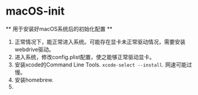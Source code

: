 # macOS-init

** 用于安装好macOS系统后的初始化配置 **

1. 正常情况下，能正常进入系统。可能存在显卡未正常驱动情况，需要安装webdrive驱动。
2. 进入系统，修改config.plist配置，使之能够正常驱动显卡。
3. 安装xcode的Command Line Tools. `xcode-select --install`. 网速可能过慢。
3. 安装homebrew.
4. 
